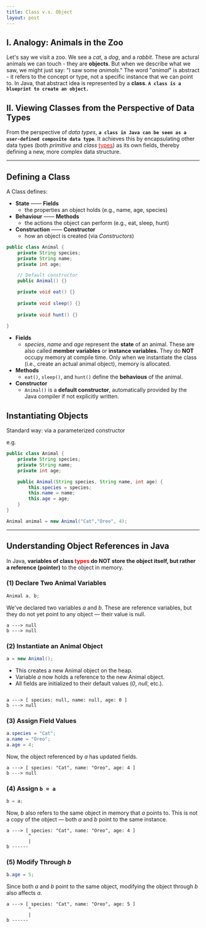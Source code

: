 ```yaml
---
title: Class v.s. Object
layout: post
---
```


## I. Analogy: Animals in the Zoo
Let's say we visit a zoo. We see a *cat*, a *dog*, and a *rabbit*. These are actural animals we can touch - they are **objects**. But when we describe what we saw, we might just say: "I saw some *animals*." The word "*animal*" is abstract - it refers to the concept or type, not a specific instance that we can point to. In Java, that abstract idea is represented by a **class**. **`A class is a blueprint to create an object.`**

## II. Viewing Classes from the Perspective of Data Types
From the perspective of *data types*, **`a class in Java can be seen as a user-defined composite data type`**. It achieves this by encapsulating other data types (both *primitive* and *class* [<font color = red>types</font>](https://liaxliang.github.io/04-variable-hiding-vs-variable-shadowing/)) as its own fields, thereby defining a new, more complex data structure.

***

## Defining a Class
A Class defines:
- **State** —— **Fields**
  - the properties an object holds (e.g., name, age, species)
- **Behaviour** —— **Methods**
  - the actions the object can perform (e.g., eat, sleep, hunt)
- **Construction** —— **Constructor**
  - how an object is created (via *Constructors*)    

```java
public class Animal {
    private String species;
    private String name;
    private int age;

    // Default constructor
    public Animal() {}

    private void eat() {}
    
    private void sleep() {}
    
    private void hunt() {}
    
}
```
- **Fields**
  -  *species*, *name* and *age* represent the **state** of an animal. These are also called **member variables** or **instance variables.** They do **NOT** occupy memory at compile time. Only when we instantiate the class (i.e., create an actual animal object), memory is allocated.
- **Methods**
  - `eat()`, `sleep()`, and `hunt()` define the **behavious** of the animal.
- **Constructor**  
  - `Animal()` is a **default constructor**, automatically provided by the Java compiler if not explicitly written.

## Instantiating Objects 
Standard way: via a parameterized constructor

e.g.
```java
public class Animal {
    private String species;
    private String name;
    private int age;

    public Animal(String species, String name, int age) {
        this.species = species;
        this.name = name;
        this.age = age;
    }
}

Animal animal = new Animal("Cat","Oreo", 4);
```


***
## Understanding Object References in Java 
In Java, **variables of class <font color = red>types</font> do NOT store the object itself, but rather a reference (pointer)** to the object in memory. 

### (1) Declare Two Animal Variables
```java
Animal a, b;
```
We've declared two variables *a* and *b*. These are reference variables, but they do not yet point to any object — their value is null.
```
a ---> null
b ---> null
```

### (2)  Instantiate an Animal Object
```java
a = new Animal();
```
- This creates a new Animal object on the heap.
- Variable *a* now holds a reference to the new Animal object.
- All fields are initialized to their default values (*0*, *null*, etc.).
```

a ---> [ species: null, name: null, age: 0 ]
b ---> null
```

### (3) Assign Field Values
```java
a.species = "Cat";
a.name = "Oreo";
a.age = 4;
```
Now, the object referenced by *a* has updated fields.
```
a ---> [ species: "Cat", name: "Oreo", age: 4 ]
b ---> null
```

### (4) Assign ```b = a```
```java
b = a;
```
Now, *b* also refers to the same object in memory that *a* points to. This is not a copy of the object — both *a* and *b* point to the same instance.
```
a ---> [ species: "Cat", name: "Oreo", age: 4 ]
        ^
        |
b ------
```

### (5) Modify Through *b* 
```java
b.age = 5;
```
Since both *a* and *b* point to the same object, modifying the object through *b* also affects *a*.
```
a ---> [ species: "Cat", name: "Oreo", age: 5 ]
        ^
        |
b ------
```